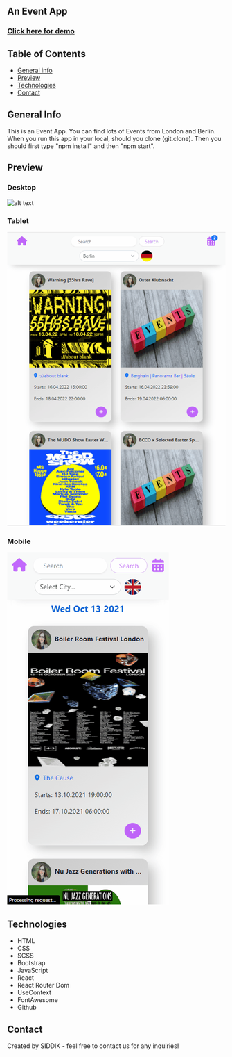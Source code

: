 ## An Event App

<a href="#" target="_blank"><h3 align="left">Click here for demo</h3></a>

## Table of Contents

- [General info](#general-info)
- [Preview](#preview)
- [Technologies](#technologies)
- [Contact](#contact)

## General Info

This is an Event App. You can find lots of Events from London and Berlin. 
When you run this app in your local, should you clone (git.clone).
Then you should first type "npm install" and then "npm start".

## Preview

### Desktop

![alt text](src/assets/gifs/desktop.gif)

### Tablet
![alt text](src/assets/gifs/tablet.gif)

### Mobile

![alt text](src/assets/gifs/mobile.gif)

## Technologies

- HTML
- CSS
- SCSS
- Bootstrap
- JavaScript
- React
- React Router Dom
- UseContext
- FontAwesome
- Github

## Contact

Created by SIDDIK - feel free to contact us for any inquiries!
